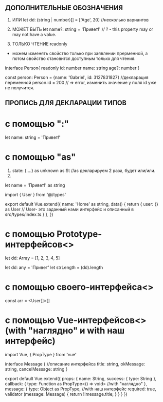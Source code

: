 ## ДОПОЛНИТЕЛЬНЫЕ ОБОЗНАЧЕНИЯ

1. ИЛИ
let dd: (string | number)[] = ['Age', 20]      //несколько вариантов

2. МОЖЕТ БЫТЬ
let name?: string = 'Привет!'                  // ? - this property may or may not have a value.

3. ТОЛЬКО ЧТЕНИЕ
readonly
- можем изменять свойство только при заявлении прерменной,
а потом свойство становится доступным только для чтения.

interface Person{
 readonly id: number
 name: string
 age?: number
}

const person: Person = {name: 'Gabriel', id: 3127831827}   //декларация переменной
person.id = 200     // => error, изменить значение у поля id уже не получится.





## ПРОПИСЬ ДЛЯ ДЕКЛАРАЦИИ ТИПОВ

# c помощью ":"
let name: string = 'Привет!'


# с помощью "as"
1.  state: {....} as unknown as St   //as декларируем 2 раза, будет или/или.
2.
let name = 'Привет!' as string

import { User } from '@/types'

export default Vue.extend({
    name: 'Home' as string,
    data() {
        return {
            user: {} as User    // User- это заданный нами интерфейс и описанный в src/types/index.ts
        }
    },
})



# с помощью Prototype-интерфейсов<>
let dd: Array<number> = [1, 2, 3, 4, 5]

let dd: any = 'Привет'
let strLength = (<string>dd).length


# с помощью своего-интерфейса<>
const arr = <User[]>[]  



# с помощью Vue-интерфейсов<> (with "наглядно" и with наш интерфейс)
import Vue, { PropType } from 'vue'

interface Message {   //описание интерфейса
  title: string,
  okMessage: string,
  cancelMessage: string
}

export default Vue.extend({
  props: {
    name: String,
    success: { type: String },
    callback: {
      type: Function as PropType<() => void>   //with "наглядно"
    },
    message: {
      type: Object as PropType<Message>,      //with наш интерфейс
      required: true,
      validator (message: Message) {
        return !!message.title;
      }
    }
  }
})













